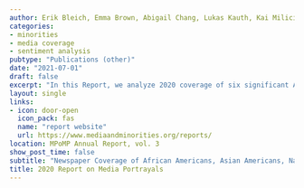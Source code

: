 ```yaml
---
author: Erik Bleich, Emma Brown, Abigail Chang, Lukas Kauth, Kai Milici, Nicolas Pantelick, Emily Wander, Maurits van der Veen
categories:
- minorities
- media coverage
- sentiment analysis
pubtype: "Publications (other)"
date: "2021-07-01"
draft: false
excerpt: "In this Report, we analyze 2020 coverage of six significant American racial, ethnic, or religious groups: African Americans, Asian Americans, Native Americans, Latinos, Jews, and Muslims. Latinos and African Americans are the largest of these groups, constituting approximately 19% and 13% of the US population, respectively. Asian Americans are the next most numerous, at roughly 6%. Native Americans, Jews, and Muslims each make up approximately 1-2% of the American population. We address key questions about media coverage of these groups: Are some mentioned more frequently in US newspapers than others? How positive or negative is coverage of these groups, and why? How does 2020 compare to earlier years in terms of the amount and tone of coverage? What themes are present in the reporting of all six groups, and which were distinctive to each in 2020? In brief, our analyses show that coverage of African Americans stands out as being the most frequent and that of Muslims as the most negative, both by a wide margin.""
layout: single
links:
- icon: door-open
  icon_pack: fas
  name: "report website"
  url: https://www.mediaandminorities.org/reports/
location: MPoMP Annual Report, vol. 3
show_post_time: false
subtitle: "Newspaper Coverage of African Americans, Asian Americans, Native Americans, Latinos, Jews, and Muslims"
title: 2020 Report on Media Portrayals
---
```



